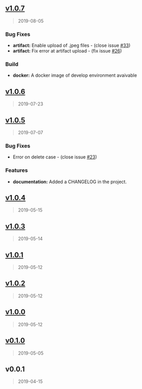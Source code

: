 <a name="v1.0.7"></a>
## [v1.0.7](https://github.com/datasci4health/harena-manager/compare/v1.0.6...v1.0.7)

> 2019-08-05

### Bug Fixes

* **artifact:** Enable upload of .jpeg files - (close issue [#33](https://github.com/datasci4health/harena-manager/issues/33))
* **artifact:** Fix error at artifact upload - (fix issue [#26](https://github.com/datasci4health/harena-manager/issues/26))

### Build

* **docker:** A docker image of develop environment avaivable


<a name="v1.0.6"></a>
## [v1.0.6](https://github.com/datasci4health/harena-manager/compare/v1.0.5...v1.0.6)

> 2019-07-23


<a name="v1.0.5"></a>
## [v1.0.5](https://github.com/datasci4health/harena-manager/compare/v1.0.4...v1.0.5)

> 2019-07-07

### Bug Fixes

* Error on delete case - (close issue [#23](https://github.com/datasci4health/harena-manager/issues/23))

### Features

* **documentation:** Added a CHANGELOG in the project.

<a name="v1.0.4"></a>
## [v1.0.4](https://github.com/datasci4health/harena-manager/compare/v1.0.3...v1.0.4)

> 2019-05-15


<a name="v1.0.3"></a>
## [v1.0.3](https://github.com/datasci4health/harena-manager/compare/v1.0.1...v1.0.3)

> 2019-05-14


<a name="v1.0.1"></a>
## [v1.0.1](https://github.com/datasci4health/harena-manager/compare/v1.0.2...v1.0.1)

> 2019-05-12


<a name="v1.0.2"></a>
## [v1.0.2](https://github.com/datasci4health/harena-manager/compare/v1.0.0...v1.0.2)

> 2019-05-12


<a name="v1.0.0"></a>
## [v1.0.0](https://github.com/datasci4health/harena-manager/compare/v0.1.0...v1.0.0)

> 2019-05-12


<a name="v0.1.0"></a>
## [v0.1.0](https://github.com/datasci4health/harena-manager/compare/v0.0.1...v0.1.0)

> 2019-05-05


<a name="v0.0.1"></a>
## v0.0.1

> 2019-04-15

